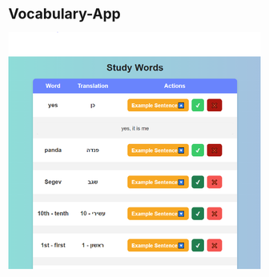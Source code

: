 # Vocabulary-App

![nice icon](https://github.com/sg10win/Vocabulary-App/blob/main/imgs/interface.PNG)
